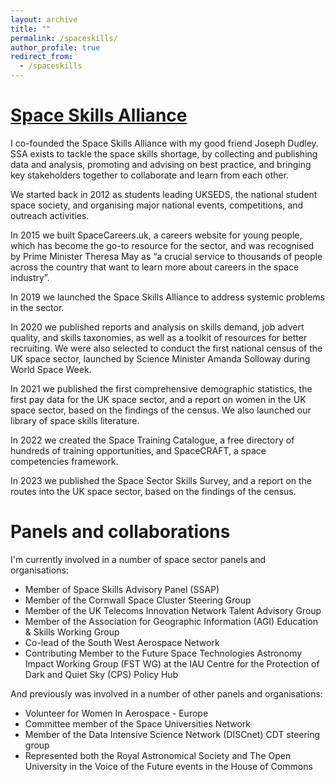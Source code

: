 ```yaml
---
layout: archive
title: ""
permalink: /spaceskills/
author_profile: true
redirect_from:
  - /spaceskills
---
```


[Space Skills Alliance](https://spaceskills.org)
======
I co-founded the Space Skills Alliance with my good friend Joseph Dudley. SSA exists to tackle the space skills shortage, by collecting and publishing data and analysis, promoting and advising on best practice, and bringing key stakeholders together to collaborate and learn from each other.

We started back in 2012 as students leading UKSEDS, the national student space society, and organising major national events, competitions, and outreach activities.

In 2015 we built SpaceCareers.uk, a careers website for young people, which has become the go-to resource for the sector, and was recognised by Prime Minister Theresa May as “a crucial service to thousands of people across the country that want to learn more about careers in the space industry”.

In 2019 we launched the Space Skills Alliance to address systemic problems in the sector.

In 2020 we published reports and analysis on skills demand, job advert quality, and skills taxonomies, as well as a toolkit of resources for better recruiting. We were also selected to conduct the first national census of the UK space sector, launched by Science Minister Amanda Solloway during World Space Week.

In 2021 we published the first comprehensive demographic statistics, the first pay data for the UK space sector, and a report on women in the UK space sector, based on the findings of the census. We also launched our library of space skills literature.

In 2022 we created the Space Training Catalogue, a free directory of hundreds of training opportunities, and SpaceCRAFT, a space competencies framework.

In 2023 we published the Space Sector Skills Survey, and a report on the routes into the UK space sector, based on the findings of the census.

Panels and collaborations
======
I'm currently involved in a number of space sector panels and organisations:
* Member of Space Skills Advisory Panel (SSAP)
* Member of the Cornwall Space Cluster Steering Group
* Member of the UK Telecoms Innovation Network Talent Advisory Group
* Member of the Association for Geographic Information (AGI) Education & Skills Working Group
* Co-lead of the South West Aerospace Network
* Contributing Member to the Future Space Technologies Astronomy Impact Working Group (FST WG) at the IAU Centre for the Protection of Dark and Quiet Sky (CPS) Policy Hub

And previously was involved in a number of other panels and organisations:
* Volunteer for Women In Aerospace - Europe
* Committee member of the Space Universities Network
* Member of the Data Intensive Science Network (DISCnet) CDT steering group
* Represented both the Royal Astronomical Society and The Open University in the Voice of the Future events in the House of Commons
